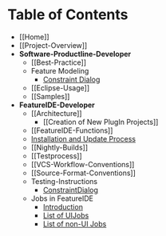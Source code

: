 # Table of Contents

* [[Home]]
* [[Project-Overview]]
* **Software-Productline-Developer**
  * [[Best-Practice]]
  * Feature Modeling 
     * [Constraint Dialog](https://github.com/tthuem/FeatureIDE/wiki/Constraint-Editing-and-the-Constraint-Dialog)
  * [[Eclipse-Usage]]
  * [[Samples]]
* **FeatureIDE-Developer**
  * [[Architecture]]
    * [[Creation of New PlugIn Projects]]
  * [[FeatureIDE-Functions]]
  * [Installation and Update Process](https://github.com/tthuem/FeatureIDE/wiki/Installation-And-Update-Process)
  * [[Nightly-Builds]]
  * [[Testprocess]]
  * [[VCS-Workflow-Conventions]]
  * [[Source-Format-Conventions]]
  * Testing-Instructions
    * [ConstraintDialog](https://github.com/tthuem/FeatureIDE/wiki/Testing-Instructions-for-the-ConstraintDialog)
  * Jobs in FeatureIDE
    * [Introduction](https://github.com/tthuem/FeatureIDE/wiki/Jobs-in-FeatureIDE)
    * [List of UIJobs](https://github.com/tthuem/FeatureIDE/wiki/List-of-UIJobs-created-in-FeatureIDE)
    * [List of non-UI Jobs](https://github.com/tthuem/FeatureIDE/wiki/List-of-non-UI-Jobs-created-in-FeatureIDE)